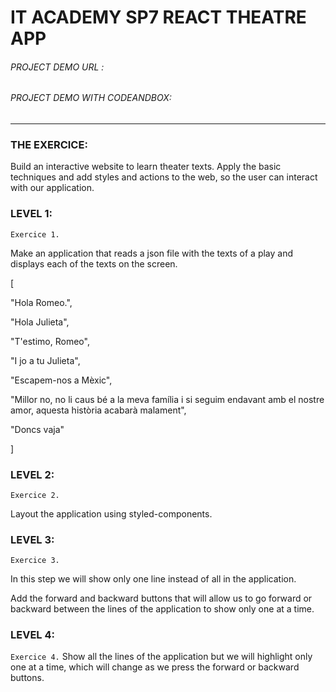 # IT ACADEMY SP7 REACT THEATRE APP


###### PROJECT DEMO URL :
###### PROJECT DEMO WITH CODEANDBOX:
<hr>

### THE EXERCICE:
Build an interactive website to learn theater texts. Apply the basic techniques and add styles and  actions to the web, so the user can interact with our application.

### LEVEL 1:

```Exercice 1.```

Make an application that reads a json file with the texts of a play and displays each of the texts on the screen.

[

 "Hola Romeo.", 

"Hola Julieta", 

"T'estimo, Romeo", 

"I jo a tu Julieta", 

"Escapem-nos a Mèxic", 

"Millor no, no li caus bé a la meva família i si seguim endavant amb el nostre amor, aquesta història acabarà malament", 

"Doncs vaja" 

]

### LEVEL 2:

```Exercice 2.```

Layout the application using styled-components.

### LEVEL 3:

```Exercice 3.```

In this step we will show only one line instead of all in the application.

Add the forward and backward buttons that will allow us to go forward or backward between the lines of the application to show only one at a time.

### LEVEL 4:

```Exercice 4.```
Show all the lines of the application but we will highlight only one at a time, which will change as we press the forward or backward buttons.
